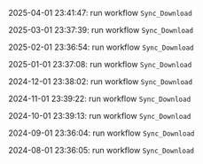 2025-04-01 23:41:47: run workflow `Sync_Download` 

2025-03-01 23:37:39: run workflow `Sync_Download` 

2025-02-01 23:36:54: run workflow `Sync_Download` 

2025-01-01 23:37:08: run workflow `Sync_Download` 

2024-12-01 23:38:02: run workflow `Sync_Download` 

2024-11-01 23:39:22: run workflow `Sync_Download` 

2024-10-01 23:39:13: run workflow `Sync_Download` 

2024-09-01 23:36:04: run workflow `Sync_Download` 

2024-08-01 23:36:05: run workflow `Sync_Download` 


